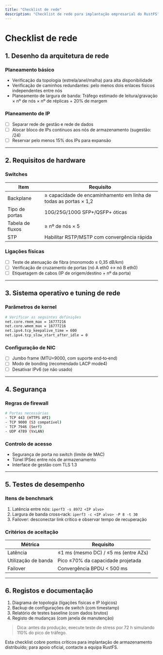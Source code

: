 ```yaml
---
title: "Checklist de rede"
description: "Checklist de rede para implantação empresarial do RustFS"
---
```


# Checklist de rede

## 1. Desenho da arquitetura de rede

### Planeamento básico
- Verificação da topologia (estrela/anel/malha) para alta disponibilidade
- Verificação de caminhos redundantes: pelo menos dois enlaces físicos independentes entre nós
- Planeamento de largura de banda: Tráfego estimado de leitura/gravação × nº de nós × nº de réplicas + 20% de margem

### Planeamento de IP
- [ ] Separar rede de gestão e rede de dados
- [ ] Alocar bloco de IPs contínuos aos nós de armazenamento (sugestão: /24)
- [ ] Reservar pelo menos 15% dos IPs para expansão

---

## 2. Requisitos de hardware
### Switches
| Item | Requisito |
|------|-----------|
| Backplane | ≥ capacidade de encaminhamento em linha de todas as portas × 1,2 |
| Tipo de portas | 10G/25G/100G SFP+/QSFP+ óticas |
| Tabela de fluxos | ≥ nº de nós × 5 |
| STP | Habilitar RSTP/MSTP com convergência rápida |

### Ligações físicas
- [ ] Teste de atenuação de fibra (monomodo ≤ 0,35 dB/km)
- [ ] Verificação de cruzamento de portas (nó A eth0 ↔ nó B eth0)
- [ ] Etiquetagem de cabos (IP de origem/destino + nº da porta)

---

## 3. Sistema operativo e tuning de rede
### Parâmetros de kernel
```bash
# Verificar as seguintes definições
net.core.rmem_max = 16777216
net.core.wmem_max = 16777216
net.ipv4.tcp_keepalive_time = 600
net.ipv4.tcp_slow_start_after_idle = 0
```

### Configuração de NIC
- [ ] Jumbo frame (MTU=9000, com suporte end‑to‑end)
- [ ] Modo de bonding (recomendado LACP mode4)
- [ ] Desativar IPv6 (se não usado)

---

## 4. Segurança
### Regras de firewall
```bash
# Portas necessárias
- TCP 443 (HTTPS API)
- TCP 9000 (S3 compatível)
- TCP 7946 (Serf)
- UDP 4789 (VxLAN)
```

### Controlo de acesso
- Segurança de porta no switch (limite de MAC)
- Túnel IPSec entre nós de armazenamento
- Interface de gestão com TLS 1.3

---

## 5. Testes de desempenho
### Itens de benchmark
1. Latência entre nós: `iperf3 -s 8972 <IP alvo>`
2. Largura de banda cross‑rack: `iperf3 -c <IP alvo> -P 8 -t 30`
3. Failover: desconectar link crítico e observar tempo de recuperação

### Critérios de aceitação
| Métrica | Requisito |
|--------|-----------|
| Latência | ≤1 ms (mesmo DC) / ≤5 ms (entre AZs) |
| Utilização de banda | Pico ≤70% da capacidade projetada |
| Failover | Convergência BPDU < 500 ms |

---

## 6. Registos e documentação
1. Diagrama de topologia (ligações físicas e IP lógicos)
2. Backup de configurações de switch (com timestamp)
3. Relatório de testes baseline (com dados brutos)
4. Registo de mudanças (com janela de manutenção)

> Dica: antes da produção, execute teste de stress por 72 h simulando 110% do pico de tráfego.

Esta checklist cobre pontos críticos para implantação de armazenamento distribuído; para apoio oficial, contacte a equipa RustFS.